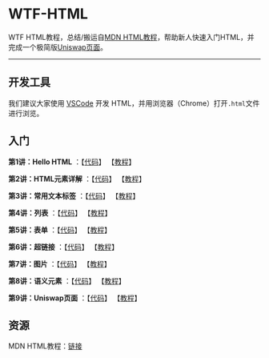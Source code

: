 # WTF-HTML

WTF HTML教程，总结/搬运自[MDN HTML教程]((https://developer.mozilla.org/zh-CN/docs/Learn/HTML))，帮助新人快速入门HTML，并完成一个极简版[Uniswap页面](https://github.com/WTFAcademy/WTF-HTML/blob/main/09_UniswapHTML/readme.md)。

---

## 开发工具

我们建议大家使用 [VSCode](https://code.visualstudio.com/download) 开发 HTML，并用浏览器（Chrome）打开`.html`文件进行浏览。

## 入门

**第1讲：Hello HTML** ：【[代码](https://github.com/WTFAcademy/WTF-HTML/blob/main/01_HelloHTML)】 【[教程](https://github.com/WTFAcademy/WTF-HTML/blob/main/01_HelloHTML/readme.md)】

**第2讲：HTML元素详解** ：【[代码](https://github.com/WTFAcademy/WTF-HTML/blob/main/02_Element)】 【[教程](https://github.com/WTFAcademy/WTF-HTML/blob/main/02_Element/readme.md)】

**第3讲：常用文本标签** ：【[代码](https://github.com/WTFAcademy/WTF-HTML/blob/main/03_Text)】 【[教程](https://github.com/WTFAcademy/WTF-HTML/blob/main/03_Text/readme.md)】

**第4讲：列表** ：【[代码](https://github.com/WTFAcademy/WTF-HTML/blob/main/04_List)】 【[教程](https://github.com/WTFAcademy/WTF-HTML/blob/main/04_List/readme.md)】

**第5讲：表单** ：【[代码](https://github.com/WTFAcademy/WTF-HTML/blob/main/05_Form)】 【[教程](https://github.com/WTFAcademy/WTF-HTML/blob/main/05_Form/readme.md)】

**第6讲：超链接** ：【[代码](https://github.com/WTFAcademy/WTF-HTML/blob/main/06_Hyperlink)】 【[教程](https://github.com/WTFAcademy/WTF-HTML/blob/main/06_Hyperlink/readme.md)】

**第7讲：图片** ：【[代码](https://github.com/WTFAcademy/WTF-HTML/blob/main/07_Img)】 【[教程](https://github.com/WTFAcademy/WTF-HTML/blob/main/07_Img/readme.md)】

**第8讲：语义元素** ：【[代码](https://github.com/WTFAcademy/WTF-HTML/blob/main/08_SemanticElements)】 【[教程](https://github.com/WTFAcademy/WTF-HTML/blob/main/08_SemanticElements/readme.md)】

**第9讲：Uniswap页面** ：【[代码](https://github.com/WTFAcademy/WTF-HTML/blob/main/09_UniswapHTML)】 【[教程](https://github.com/WTFAcademy/WTF-HTML/blob/main/09_UniswapHTML/readme.md)】

## 资源

MDN HTML教程：[链接](https://developer.mozilla.org/zh-CN/docs/Learn/HTML)
